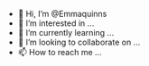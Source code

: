 - 👋 Hi, I’m @Emmaquinns
- 👀 I’m interested in ...
- 🌱 I’m currently learning ...
- 💞️ I’m looking to collaborate on ...
- 📫 How to reach me ...

<!---
Emmaquinns/Emmaquinns is a ✨ special ✨ repository because its `README.md` (this file) appears on your GitHub profile.
You can click the Preview link to take a look at your changes.
--->
